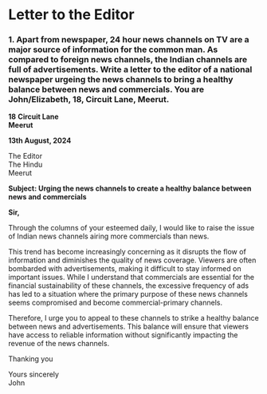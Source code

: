 # Letter to the Editor 

### 1. Apart from newspaper, 24 hour news channels on TV are a major source of information for the common man. As compared to foreign news channels, the Indian channels are full of advertisements. Write a letter to the editor of a national newspaper urgeing the news channels to bring a healthy balance between news and commercials. You are John/Elizabeth, 18, Circuit Lane, Meerut. 

**18**
**Circuit Lane**  
**Meerut**  

**13th August, 2024**

The Editor  
The Hindu  
Meerut

**Subject: Urging the news channels to create a healthy balance between news and commercials**

**Sir,**

Through the columns of your esteemed daily, I would like to raise the issue of Indian news channels airing more commercials than news. 

This trend has become increasingly concerning as it disrupts the flow of information and diminishes the quality of news coverage. Viewers are often bombarded with advertisements, making it difficult to stay informed on important issues. While I understand that commercials are essential for the financial sustainability of these channels, the excessive frequency of ads has led to a situation where the primary purpose of these news channels seems compromised and become commercial-primary channels. 

Therefore, I urge you to appeal to these channels to strike a healthy balance between news and advertisements. This balance will ensure that viewers have access to reliable information without significantly impacting the revenue of the news channels.

Thanking you

Yours sincerely  
John